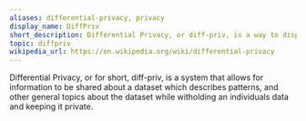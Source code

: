 ```yaml
---
aliases: differential-privacy, privacy
display_name: DiffPriv
short_description: Differential Privacy, or diff-priv, is a way to display trends in a dataset while keeping an indiviuals data private.
topic: diffpriv
wikipedia_url: https://en.wikipedia.org/wiki/differential-privacy
---
```


Differential Privacy, or for short, diff-priv, is a system that allows for information to be shared about a dataset which describes patterns, and other general topics 
about the dataset while witholding an individuals data and keeping it private.
